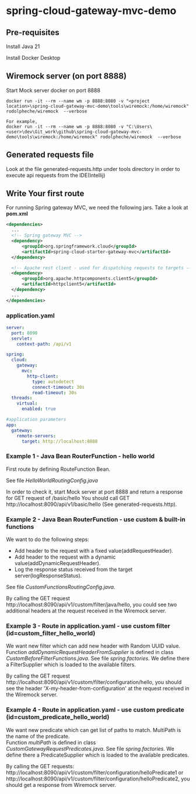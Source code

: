 # spring-cloud-gateway-mvc-demo

## Pre-requisites
Install Java 21

Install Docker Desktop

## Wiremock server (on port 8888)

Start Mock server docker on port 8888
```
docker run -it --rm --name wm -p 8888:8080 -v "<project location>\spring-cloud-gateway-mvc-demo\tools\wiremock:/home/wiremock" rodolpheche/wiremock  --verbose

For example,
docker run -it --rm --name wm -p 8888:8080 -v "C:\Users\<user>\dev\Git_work\github\spring-cloud-gateway-mvc-demo\tools\wiremock:/home/wiremock" rodolpheche/wiremock  --verbose
```

## Generated requests file
Look at the file generated-requests.http under tools directory in order to execute api requests from the IDE(Intellij)


## Write Your first route
For running Spring gateway MVC, we need the following jars. Take a look at **pom.xml**

```xml
<dependencies>
  ...
  <!-- Spring gateway MVC -->
  <dependency>
      <groupId>org.springframework.cloud</groupId>
      <artifactId>spring-cloud-starter-gateway-mvc</artifactId>
  </dependency>

  <!-- Apache rest client - used for dispatching requests to targets -->
  <dependency>
      <groupId>org.apache.httpcomponents.client5</groupId>
      <artifactId>httpclient5</artifactId>
  </dependency>
  ...
</dependencies>
```

### application.yaml
```yaml
server:
  port: 8090
  servlet:
    context-path: /api/v1

spring:
  cloud:
    gateway:
      mvc:
        http-client:
          type: autodetect
          connect-timeout: 30s
          read-timeout: 30s
  threads:
    virtual:
      enabled: true

#application parameters
app:
  gateway:
    remote-servers:
      target: http://localhost:8888
```

### Example 1 - Java Bean RouterFunction - hello world

First route by defining RouteFunction Bean.

See file _HelloWorldRoutingConfig.java_

In order to check it, start Mock server at port 8888 and return a response for GET request of /basic/hello 
You should call GET http://localhost:8090/api/v1/basic/hello (See generated-requests.http).

### Example 2 - Java Bean RouterFunction - use custom & built-in functions

We want to do the following steps:
- Add header to the request with a fixed value(addRequestHeader).
- Add header to the request with a dynamic value(addDynamicRequestHeader).
- Log the response status received from the target server(logResponseStatus).

See file _CustomFunctionsRoutingConfig.java_.

By calling the GET request http://localhost:8090/api/v1/custom/filter/java/hello, you could see two additional headers at the request received in the Wiremock server.

### Example 3 - Route in application.yaml - use custom filter (id=custom_filter_hello_world)
We want new filter which can add new header with Random UUID value. <br>
Function _addDynamicRequestHeaderFromSupplier_ is defined in class _CustomBeforeFilterFunctions.java_.
See file _spring.factories_. We define there a FilterSupplier which is loaded to the available filters.

By calling the GET request http://localhost:8090/api/v1/custom/filter/configuration/hello, you should see the header 'X-my-header-from-configuration' at the request received in the Wiremock server.


### Example 4 - Route in application.yaml - use custom predicate (id=custom_predicate_hello_world)
We want new predicate which can get list of paths to match. MultiPath is the name of the predicate. <br>
Function _multiPath_ is defined in class _CustomGatewayRequestPredicates.java_.
See file _spring.factories_. We define there a PredicateSupplier which is loaded to the available predicates.

By calling the GET requests: http://localhost:8090/api/v1/custom/filter/configuration/helloPredicate1 or http://localhost:8090/api/v1/custom/filter/configuration/helloPredicate2, you should get a response from Wiremock server.



